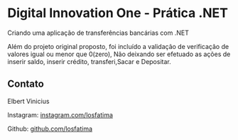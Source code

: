 # Digital Innovation One - Prática .NET

Criando uma aplicação de transferências bancárias com .NET

Além do projeto original proposto, foi incluído a validação de verificação de valores igual ou menor que 0(zero), Não deixando ser efetuado as ações de inserir saldo, inserir crédito, transferi,Sacar e Depositar.


## Contato

Elbert Vinicius

Instagram:  [instagram.com/losfatima](https://instagram.com/losfatima)

Github:  [github.com/losfatima](https://github.com/losfatima)
